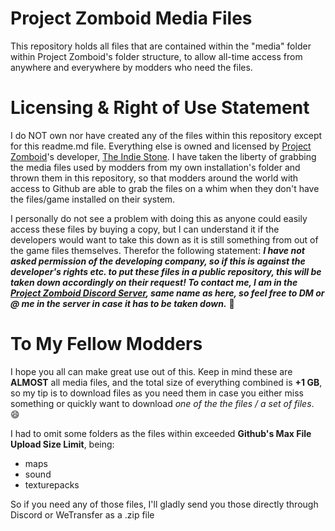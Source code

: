 # Project Zomboid Media Files
This repository holds all files that are contained within the "media" folder within Project Zomboid's folder structure, to allow all-time access from anywhere and everywhere by modders who need the files.
# Licensing & Right of Use Statement
I do NOT own nor have created any of the files within this repository except for this readme.md file. Everything else is owned and licensed by [Project Zomboid](https://projectzomboid.com/blog/)'s developer, [The Indie Stone](https://projectzomboid.com/blog/about-us/). I have taken the liberty of grabbing the media files used by modders from my own installation's folder and thrown them in this repository, so that modders around the world with access to Github are able to grab the files on a whim when they don't have the files/game installed on their system. 

I personally do not see a problem with doing this as anyone could easily access these files by buying a copy, but I can understand it if the developers would want to take this down as it is still something from out of the game files themselves. Therefor the following statement: _**I have not asked permission of the developing company, so if this is against the developer's rights etc. to put these files in a public repository, this will be taken down accordingly on their request! To contact me, I am in the [Project Zomboid Discord Server](https://discord.gg/theindiestone), same name as here, so feel free to DM or @ me in the server in case it has to be taken down.**_ 🙏
# To My Fellow Modders
I hope you all can make great use out of this. Keep in mind these are **ALMOST** all media files, and the total size of everything combined is **+1 GB**, so my tip is to download files as you need them in case you either miss something or quickly want to download _one of the the files / a set of files_. 😄 

I had to omit some folders as the files within exceeded **Github's Max File Upload Size Limit**, being:
- maps
- sound
- texturepacks

So if you need any of those files, I'll gladly send you those directly through Discord or WeTransfer as a .zip file

